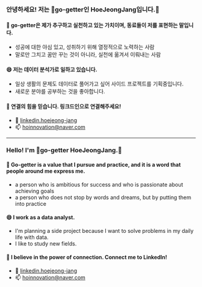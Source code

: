 ### 안녕하세요! 저는 🚀go-getter인 HoeJeongJang입니다.👋

#### 🚀 go-getter은 제가 추구하고 실천하고 있는 가치이며, 동료들이 저를 표현하는 말입니다.
* 성공에 대한 야심 있고, 성취하기 위해 열정적으로 노력하는 사람
* 말로만 그치고 꿈만 꾸는 것이 아니라, 실천에 옮겨서 이뤄내는 사람

#### 😄 저는 데이터 분석가로 일하고 있습니다.
* 일상 생활의 문제도 데이터로 풀어가고 싶어 사이드 프로젝트를 기획중입니다.
* 새로운 분야를 공부하는 것을 좋아합니다. 

#### 🌱 연결의 힘을 믿습니다. 링크드인으로 연결해주세요!
- 💬 [linkedin.hoejeong-jang](http://linkedin.com/in/hoejeong-jang-823b20213)
- 📫 [hoinnovation@naver.com](https://mail.google.com/mail/u/0/?fs=1&tf=cm&source=mailto&to=hoinnovation@naver.com)

--- 

### Hello! I'm 🚀go-getter HoeJeongJang.👋

#### 🚀 Go-getter is a value that I pursue and practice, and it is a word that people around me express me.
* a person who is ambitious for success and who is passionate about achieving goals
* a person who does not stop by words and dreams, but by putting them into practice

#### 😄 I work as a data analyst.
* I'm planning a side project because I want to solve problems in my daily life with data.
* I like to study new fields.

#### 🌱 I believe in the power of connection. Connect me to LinkedIn!
- 💬 [linkedin.hoejeong-jang](http://linkedin.com/in/hoejeong-jang-823b20213)
- 📫 [hoinnovation@naver.com](https://mail.google.com/mail/u/0/?fs=1&tf=cm&source=mailto&to=hoinnovation@naver.com)
